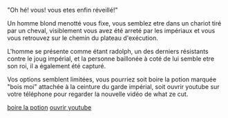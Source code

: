 "Oh hé! vous! vous etes enfin réveillé!"

Un homme blond menotté vous fixe, vous semblez etre dans un chariot tiré par un cheval, visiblement vous avez été arreté par les impériaux et vous vous retrouvez sur le chemin du plateau d'exécution.   

L'homme se présente comme étant radolph, un des derniers résistants contre le joug impérial, et la personne baillonée à coté de lui
semble etre son roi, il a également été capturé.

Vos options semblent limitées, vous pourriez soit boire la potion marquée "bois moi" attachée à la ceinture du garde impérial, soit ouvrir youtube sur votre téléphone pour regarder la nouvelle vidéo de what ze cut.

[boire la potion](ledos.md)
[ouvrir youtube](richa.md)
